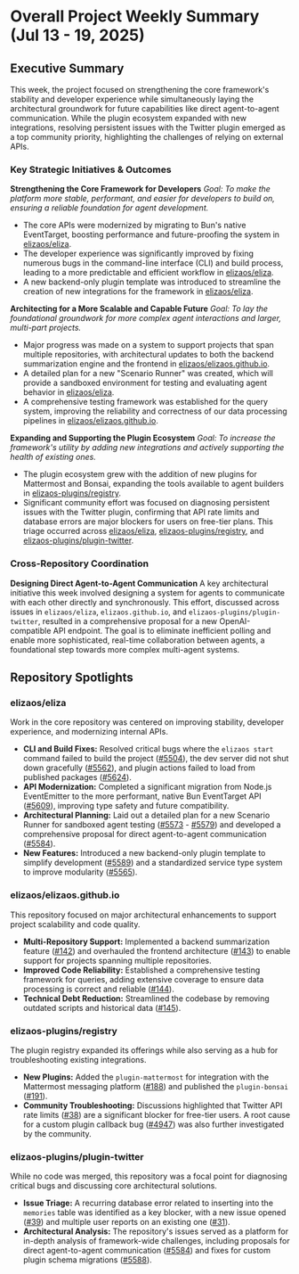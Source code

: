 # Overall Project Weekly Summary (Jul 13 - 19, 2025)

## Executive Summary
This week, the project focused on strengthening the core framework's stability and developer experience while simultaneously laying the architectural groundwork for future capabilities like direct agent-to-agent communication. While the plugin ecosystem expanded with new integrations, resolving persistent issues with the Twitter plugin emerged as a top community priority, highlighting the challenges of relying on external APIs.

### Key Strategic Initiatives & Outcomes

**Strengthening the Core Framework for Developers**
*Goal: To make the platform more stable, performant, and easier for developers to build on, ensuring a reliable foundation for agent development.*
-   The core APIs were modernized by migrating to Bun's native EventTarget, boosting performance and future-proofing the system in [elizaos/eliza](https://github.com/elizaos/eliza).
-   The developer experience was significantly improved by fixing numerous bugs in the command-line interface (CLI) and build process, leading to a more predictable and efficient workflow in [elizaos/eliza](https://github.com/elizaos/eliza).
-   A new backend-only plugin template was introduced to streamline the creation of new integrations for the framework in [elizaos/eliza](https://github.com/elizaos/eliza).

**Architecting for a More Scalable and Capable Future**
*Goal: To lay the foundational groundwork for more complex agent interactions and larger, multi-part projects.*
-   Major progress was made on a system to support projects that span multiple repositories, with architectural updates to both the backend summarization engine and the frontend in [elizaos/elizaos.github.io](https://github.com/elizaos/elizaos.github.io).
-   A detailed plan for a new "Scenario Runner" was created, which will provide a sandboxed environment for testing and evaluating agent behavior in [elizaos/eliza](https://github.com/elizaos/eliza).
-   A comprehensive testing framework was established for the query system, improving the reliability and correctness of our data processing pipelines in [elizaos/elizaos.github.io](https://github.com/elizaos/elizaos.github.io).

**Expanding and Supporting the Plugin Ecosystem**
*Goal: To increase the framework's utility by adding new integrations and actively supporting the health of existing ones.*
-   The plugin ecosystem grew with the addition of new plugins for Mattermost and Bonsai, expanding the tools available to agent builders in [elizaos-plugins/registry](https://github.com/elizaos-plugins/registry).
-   Significant community effort was focused on diagnosing persistent issues with the Twitter plugin, confirming that API rate limits and database errors are major blockers for users on free-tier plans. This triage occurred across [elizaos/eliza](https://github.com/elizaos/eliza), [elizaos-plugins/registry](https://github.com/elizaos-plugins/registry), and [elizaos-plugins/plugin-twitter](https://github.com/elizaos-plugins/plugin-twitter).

### Cross-Repository Coordination

**Designing Direct Agent-to-Agent Communication**
A key architectural initiative this week involved designing a system for agents to communicate with each other directly and synchronously. This effort, discussed across issues in `elizaos/eliza`, `elizaos.github.io`, and `elizaos-plugins/plugin-twitter`, resulted in a comprehensive proposal for a new OpenAI-compatible API endpoint. The goal is to eliminate inefficient polling and enable more sophisticated, real-time collaboration between agents, a foundational step towards more complex multi-agent systems.

## Repository Spotlights

### elizaos/eliza
Work in the core repository was centered on improving stability, developer experience, and modernizing internal APIs.
-   **CLI and Build Fixes:** Resolved critical bugs where the `elizaos start` command failed to build the project ([#5504](https://github.com/elizaos/eliza/pull/5504)), the dev server did not shut down gracefully ([#5562](https://github.com/elizaos/eliza/pull/5562)), and plugin actions failed to load from published packages ([#5624](https://github.com/elizaos/eliza/pull/5624)).
-   **API Modernization:** Completed a significant migration from Node.js EventEmitter to the more performant, native Bun EventTarget API ([#5609](https://github.com/elizaos/eliza/pull/5609)), improving type safety and future compatibility.
-   **Architectural Planning:** Laid out a detailed plan for a new Scenario Runner for sandboxed agent testing ([#5573](https://github.com/elizaos/eliza/issues/5573) - [#5579](https://github.com/elizaos/eliza/issues/5579)) and developed a comprehensive proposal for direct agent-to-agent communication ([#5584](https://github.com/elizaos/eliza/issues/5584)).
-   **New Features:** Introduced a new backend-only plugin template to simplify development ([#5589](https://github.com/elizaos/eliza/pull/5589)) and a standardized service type system to improve modularity ([#5565](https://github.com/elizaos/eliza/pull/5565)).

### elizaos/elizaos.github.io
This repository focused on major architectural enhancements to support project scalability and code quality.
-   **Multi-Repository Support:** Implemented a backend summarization feature ([#142](https://github.com/elizaos/elizaos.github.io/pull/142)) and overhauled the frontend architecture ([#143](https://github.com/elizaos/elizaos.github.io/pull/143)) to enable support for projects spanning multiple repositories.
-   **Improved Code Reliability:** Established a comprehensive testing framework for queries, adding extensive coverage to ensure data processing is correct and reliable ([#144](https://github.com/elizaos/elizaos.github.io/pull/144)).
-   **Technical Debt Reduction:** Streamlined the codebase by removing outdated scripts and historical data ([#145](https://github.com/elizaos/elizaos.github.io/pull/145)).

### elizaos-plugins/registry
The plugin registry expanded its offerings while also serving as a hub for troubleshooting existing integrations.
-   **New Plugins:** Added the `plugin-mattermost` for integration with the Mattermost messaging platform ([#188](https://github.com/elizaos-plugins/registry/pull/188)) and published the `plugin-bonsai` ([#191](https://github.com/elizaos-plugins/registry/pull/191)).
-   **Community Troubleshooting:** Discussions highlighted that Twitter API rate limits ([#38](https://github.com/elizaos-plugins/registry/issues/38)) are a significant blocker for free-tier users. A root cause for a custom plugin callback bug ([#4947](https://github.com/elizaos-plugins/registry/issues/4947)) was also further investigated by the community.

### elizaos-plugins/plugin-twitter
While no code was merged, this repository was a focal point for diagnosing critical bugs and discussing core architectural solutions.
-   **Issue Triage:** A recurring database error related to inserting into the `memories` table was identified as a key blocker, with a new issue opened ([#39](https://github.com/elizaos-plugins/plugin-twitter/issues/39)) and multiple user reports on an existing one ([#31](https://github.com/elizaos-plugins/plugin-twitter/issues/31)).
-   **Architectural Analysis:** The repository's issues served as a platform for in-depth analysis of framework-wide challenges, including proposals for direct agent-to-agent communication ([#5584](https://github.com/elizaos/eliza/issues/5584)) and fixes for custom plugin schema migrations ([#5588](https://github.com/elizaos/eliza/issues/5588)).
